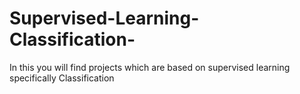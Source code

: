 # Supervised-Learning-Classification-
In this you will find projects which are based on supervised learning specifically Classification
